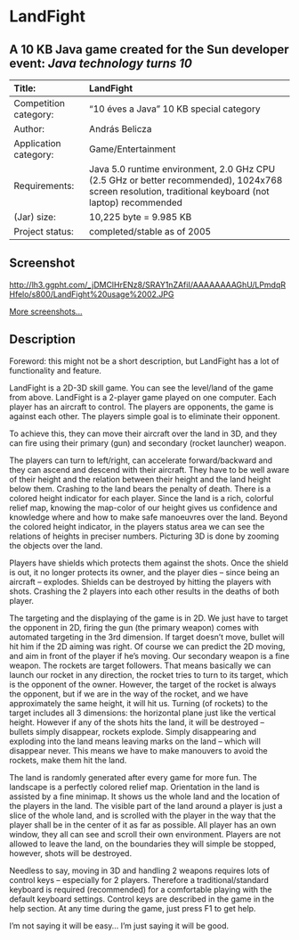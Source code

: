 # LandFight #
## A 10 KB Java game created for the Sun developer event: _Java technology turns 10_ ##

|Title:|LandFight|
|:-----|:--------|
|Competition category:|“10 éves a Java” 10 KB special category|
|Author:|András Belicza|
|Application category:|Game/Entertainment|
|Requirements:| Java 5.0 runtime environment, 2.0 GHz CPU (2.5 GHz or better recommended), 1024x768 screen resolution, traditional keyboard (not laptop) recommended|
|(Jar) size:|10,225 byte = 9.985 KB|
|Project status:|completed/stable as of 2005|

## Screenshot ##
http://lh3.ggpht.com/_jDMClHrENz8/SRAY1nZAfiI/AAAAAAAAGhU/LPmdqRHfelo/s800/LandFight%20usage%2002.JPG

[More screenshots...](../wiki/Screenshots.md)

## Description ##
Foreword: this might not be a short description, but LandFight has a lot of functionality and feature.

LandFight is a 2D-3D skill game. You can see the level/land of the game from above. LandFight is a 2-player game played on one computer. Each player has an aircraft to control. The players are opponents, the game is against each other. The players simple goal is to eliminate their opponent.

To achieve this, they can move their aircraft over the land in 3D, and they can fire using their primary (gun) and secondary (rocket launcher) weapon.

The players can turn to left/right, can accelerate forward/backward and they can ascend and descend with their aircraft. They have to be well aware of their height and the relation between their height and the land height below them. Crashing to the land bears the penalty of death. There is a colored height indicator for each player. Since the land is a rich, colorful relief map, knowing the map-color of our height gives us confidence and knowledge where and how to make safe manoeuvres over the land. Beyond the colored height indicator, in the players status area we can see the relations of heights in preciser numbers. Picturing 3D is done by zooming the objects over the land.

Players have shields which protects them against the shots. Once the shield is out, it no longer protects its owner, and the player dies – since being an aircraft – explodes. Shields can be destroyed by hitting the players with shots. Crashing the 2 players into each other results in the deaths of both player.

The targeting and the displaying of the game is in 2D. We just have to target the opponent in 2D, firing the gun (the primary weapon) comes with automated targeting in the 3rd dimension. If target doesn’t move, bullet will hit him if the 2D aiming was right. Of course we can predict the 2D moving, and aim in front of the player if he’s moving. Our secondary weapon is a fine weapon. The rockets are target followers. That means basically we can launch our rocket in any direction, the rocket tries to turn to its target, which is the opponent of the owner. However, the target of the rocket is always the opponent, but if we are in the  way of the rocket, and we have approximately the same height, it will hit us. Turning (of rockets) to the target includes all 3 dimensions: the horizontal plane just like the vertical height. However if any of the shots hits the land, it will be destroyed – bullets simply disappear, rockets explode. Simply disappearing and exploding into the land means leaving marks on the land – which will disappear never. This means we have to make manouvers to avoid the rockets, make them hit the land.

The land is randomly generated after every game for more fun. The landscape is a perfectly colored relief map. Orientation in the land is assisted by a fine minimap. It shows us the whole land and the location of the players in the land. The visible part of the land around a player is just a slice of the whole land, and is scrolled with the player in the way that the player shall be in the center of it as far as possible. All player has an own window, they all can see and scroll their own environment.  Players are not allowed to leave the land, on the boundaries they will simple be stopped, however, shots will be destroyed.

Needless to say, moving in 3D and handling 2 weapons requires lots of control keys – especially for 2 players. Therefore a traditional/standard keyboard is required (recommended) for a comfortable playing with the default keyboard settings. Control keys are described in the game in the help section. At any time during the game, just press F1 to get help.

I’m not saying it will be easy… I’m just saying it will be good.
